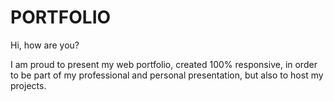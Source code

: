 # PORTFOLIO
Hi, how are you?

I am proud to present my web portfolio, created 100% responsive, in order to be part of my professional and personal presentation, but also to host my projects.

